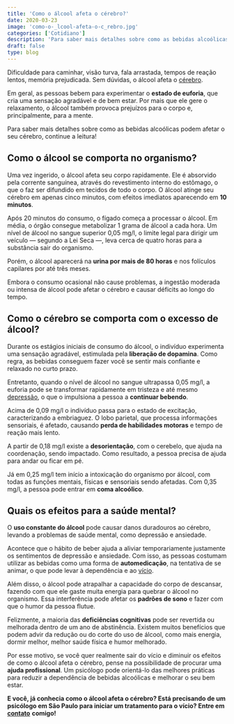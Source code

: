 ```yaml
---
title: 'Como o álcool afeta o cérebro?'
date: 2020-03-23
image: 'como-o-_lcool-afeta-o-c_rebro.jpg'
categories: ['Cotidiano']
description: 'Para saber mais detalhes sobre como as bebidas alcoólicas podem afetar o seu cérebro, continue a leitura!'
draft: false
type: blog
---
```


Dificuldade para caminhar, visão turva, fala arrastada, tempos de reação lentos, memória prejudicada. Sem dúvidas, o álcool afeta o [cérebro](/entendendo-o-cerebro-para-sair-bem-nas-fotos/).

Em geral, as pessoas bebem para experimentar o **estado de euforia**, que cria uma sensação agradável e de bem estar. Por mais que ele gere o relaxamento, o álcool também provoca prejuízos para o corpo e, principalmente, para a mente.

Para saber mais detalhes sobre como as bebidas alcoólicas podem afetar o seu cérebro, continue a leitura!

## **Como o álcool se comporta no organismo?**

Uma vez ingerido, o álcool afeta seu corpo rapidamente. Ele é absorvido pela corrente sanguínea, através do revestimento interno do estômago, o que o faz ser difundido em tecidos de todo o corpo. O álcool atinge seu cérebro em apenas cinco minutos, com efeitos imediatos aparecendo em **10 minutos**.

Após 20 minutos do consumo, o fígado começa a processar o álcool. Em média, o órgão consegue metabolizar 1 grama de álcool a cada hora. Um nível de álcool no sangue superior 0,05 mg/l, o limite legal para dirigir um veículo — segundo a Lei Seca —, leva cerca de quatro horas para a substância sair do organismo.

Porém, o álcool aparecerá na **urina por mais de 80 horas** e nos folículos capilares por até três meses.

Embora o consumo ocasional não cause problemas, a ingestão moderada ou intensa de álcool pode afetar o cérebro e causar déficits ao longo do tempo.

## **Como o cérebro se comporta com o excesso de álcool?**

Durante os estágios iniciais de consumo do álcool, o indivíduo experimenta uma sensação agradável, estimulada pela **liberação de dopamina**. Como regra, as bebidas conseguem fazer você se sentir mais confiante e relaxado no curto prazo.

Entretanto, quando o nível de álcool no sangue ultrapassa 0,05 mg/l, a euforia pode se transformar rapidamente em tristeza e até mesmo [depressão](/tristeza-ou-depressao-como-diferenciar-uma-da-outra/), o que o impulsiona a pessoa a **continuar bebendo**.

Acima de 0,09 mg/l o indivíduo passa para o estado de excitação, caracterizando a embriaguez. O lobo parietal, que processa informações sensoriais, é afetado, causando **perda de habilidades motoras** e tempo de reação mais lento.

A partir de 0,18 mg/l existe a **desorientação**, com o cerebelo, que ajuda na coordenação, sendo impactado. Como resultado, a pessoa precisa de ajuda para andar ou ficar em pé.

Já em 0,25 mg/l tem início a intoxicação do organismo por álcool, com todas as funções mentais, físicas e sensoriais sendo afetadas. Com 0,35 mg/l, a pessoa pode entrar em **coma alcoólico**.

## **Quais os efeitos para a saúde mental?**

O **uso constante do álcool** pode causar danos duradouros ao cérebro, levando a problemas de saúde mental, como depressão e ansiedade.

Acontece que o hábito de beber ajuda a aliviar temporariamente justamente os sentimentos de depressão e ansiedade. Com isso, as pessoas costumam utilizar as bebidas como uma forma de **automedicação**, na tentativa de se animar, o que pode levar à dependência e ao [vício](/drogas-e-seus-vicios-sociais/).

Além disso, o álcool pode atrapalhar a capacidade do corpo de descansar, fazendo com que ele gaste muita energia para quebrar o álcool no organismo. Essa interferência pode afetar os **padrões de sono** e fazer com que o humor da pessoa flutue.

Felizmente, a maioria das **deficiências cognitivas** pode ser revertida ou melhorada dentro de um ano de abstinência. Existem muitos benefícios que podem advir da redução ou do corte do uso de álcool, como mais energia, dormir melhor, melhor saúde física e humor melhorado.

Por esse motivo, se você quer realmente sair do vício e diminuir os efeitos de como o álcool afeta o cérebro, pense na possibilidade de procurar uma **ajuda profissional**. Um psicólogo pode orientá-lo das melhores práticas para reduzir a dependência de bebidas alcoólicas e melhorar o seu bem estar.

**E você, já conhecia como o álcool afeta o cérebro? Está precisando de um psicólogo em São Paulo para iniciar um tratamento para o vício? Entre em** [**contato**](/contato/) **comigo!**
